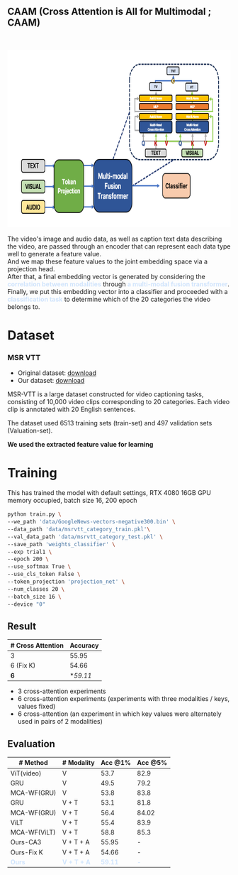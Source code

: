 ## CAAM (Cross Attention is All for Multimodal ; CAAM)
<br/>
<p align="center"> <img src="./source/architecture.png" width="700" height="400">

The video's image and audio data, as well as caption text data describing the video, are passed through an encoder that can represent each data type well to generate a feature value.
<br/> And we map these feature values to the joint embedding space via a projection head.
<br/> After that, a final embedding vector is generated by considering the **<span style="color:#D0E4FC"> correlation between modalities</span>** through **<span style="color:#D0E4FC">a multi-modal fusion transformer</span>**. 
<br/>Finally, we put this embedding vector into a classifier and proceeded with a <span style="color:#D0E4FC"> **classification task** </span> to determine which of the 20 categories the video belongs to.


# Dataset 
### MSR VTT ###
- Original dataset: [download](https://www.dropbox.com/sh/bd75sz4m734xs0z/AADbN9Ujhn6FZX12ulpNWyR_a?dl=0)
- Our dataset: [download](https://drive.google.com/drive/folders/1JsGZKp3ZAoC7w2XaOkZp4TnQ0GwGwUtU?usp=sharing)

MSR-VTT is a large dataset constructed for video captioning tasks, consisting of 10,000 video clips corresponding to 20 categories. Each video clip is annotated with 20 English sentences.

The dataset used 6513 training sets (train-set) and 497 validation sets (Valuation-set).

**We used the extracted feature value for learning**

# Training 
This has trained the model with default settings, RTX 4080 16GB GPU memory occupied, batch size 16, 200 epoch 
<br/>
 ```bash
python train.py \
--we_path 'data/GoogleNews-vectors-negative300.bin' \
--data_path 'data/msrvtt_category_train.pkl'\
--val_data_path 'data/msrvtt_category_test.pkl' \
--save_path 'weights_classifier' \
--exp trial1 \
--epoch 200 \
--use_softmax True \
--use_cls_token False \
--token_projection 'projection_net' \
--num_classes 20 \
--batch_size 16 \
--device "0"

```
## Result
| # Cross Attention | Accuracy |                                                                   
|-------------------|------------|
| 3                 | 55.95          |    
| 6 (Fix K)         | 54.66          |   
| **6**                 | **59.11*    |    

- 3 cross-attention experiments
- 6 cross-attention experiments (experiments with three modalities / keys, values fixed)
- 6 cross-attention (an experiment in which key values were alternately used in pairs of 2 modalities)

## Evaluation

| # Method                                 | # Modality                                        | Acc @1%                                       | Acc @5%                                    |
|------------------------------------------|---------------------------------------------------|-----------------------------------------------|--------------------------------------------|
| ViT(video)                               | V                                                 | 53.7                                          | 82.9                                       |
| GRU                                      | V                                                 | 49.5                                          | 79.2                                       |
| MCA-WF(GRU)                              | V                                                 | 53.8                                          | 83.8                                       |
| GRU                                      | V + T                                             | 53.1                                          | 81.8                                       |
| MCA-WF(GRU)                              | V + T                                             | 56.4                                          | 84.02                                      |
| ViLT                                     | V + T                                             | 55.4                                          | 83.9                                       |
| MCA-WF(ViLT)                             | V + T                                             | 58.8                                          | 85.3                                       |
| Ours-CA3                                 | V + T + A                                         | 55.95                                         | -                                          |
| Ours-Fix K                               | V + T + A                                         | 54.66                                         | -                                          |
| <span style="color:#D0E4FC">**Ours** </span> | <span style="color:#D0E4FC">**V + T + A** </span> | <span style="color:#D0E4FC">**59.11** </span> | <span style="color:#D0E4FC"> **-** </span> |
